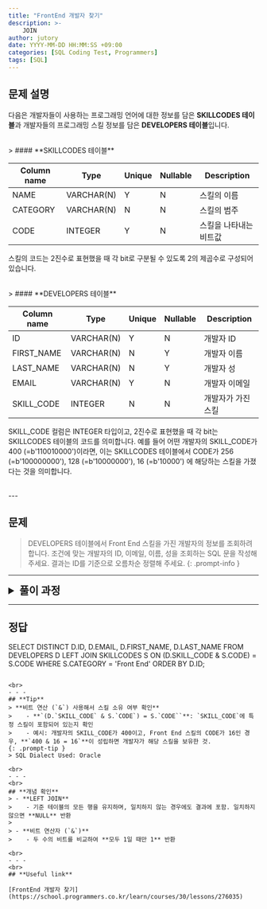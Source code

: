 ```yaml
---
title: "FrontEnd 개발자 찾기"
description: >-
    JOIN
author: jutory
date: YYYY-MM-DD HH:MM:SS +09:00
categories: [SQL Coding Test, Programmers]
tags: [SQL]
---
```


## **문제 설명**

 다음은 개발자들이 사용하는 프로그래밍 언어에 대한 정보를 담은  **SKILLCODES 테이블**과 개발자들의 프로그래밍 스킬 정보를 담은 **DEVELOPERS 테이블**입니다.

<br>
> #### **SKILLCODES 테이블**

| Column name | Type         | Unique | Nullable | Description         |
|-------------|--------------|--------|----------|---------------------|
| NAME        | VARCHAR(N)   | Y      | N        | 스킬의 이름         |
| CATEGORY    | VARCHAR(N)   | N      | N        | 스킬의 범주         |
| CODE        | INTEGER      | Y      | N        | 스킬을 나타내는 비트값 |  

스킬의 코드는 2진수로 표현했을 때 각 bit로 구분될 수 있도록 2의 제곱수로 구성되어 있습니다.

<br>
> #### **DEVELOPERS 테이블**

| Column name | Type         | Unique | Nullable | Description         |
|-------------|--------------|--------|----------|---------------------|
| ID          | VARCHAR(N)   | Y      | N        | 개발자 ID           |
| FIRST_NAME  | VARCHAR(N)   | N      | Y        | 개발자 이름         |
| LAST_NAME   | VARCHAR(N)   | N      | Y        | 개발자 성           |
| EMAIL       | VARCHAR(N)   | Y      | N        | 개발자 이메일       |
| SKILL_CODE  | INTEGER      | N      | N        | 개발자가 가진 스킬  |  

SKILL_CODE 컬럼은 INTEGER 타입이고, 2진수로 표현했을 때 각 bit는 SKILLCODES 테이블의 코드를 의미합니다.
예를 들어 어떤 개발자의 SKILL_CODE가 400 (=b'110010000')이라면, 이는 SKILLCODES 테이블에서 CODE가 256 (=b'100000000'), 128 (=b'10000000'), 16 (=b'10000') 에 해당하는 스킬을 가졌다는 것을 의미합니다.

<br>
---

## **문제**

> DEVELOPERS 테이블에서 Front End 스킬을 가진 개발자의 정보를 조회하려 합니다. 조건에 맞는 개발자의 ID, 이메일, 이름, 성을 조회하는 SQL 문을 작성해 주세요. 결과는 ID를 기준으로 오름차순 정렬해 주세요.
{: .prompt-info }

---

<details>
  <summary style="font-size: 1.5em; font-weight: bold;">풀이 과정</summary>
<div markdown="1">
1. **조건 확인**  
   - **SKILLCODES 테이블**에서 **`CATEGORY`가 'Front End'**인 스킬만 선택하기
   - 각 개발자가 가진 `SKILL_CODE`에 해당 스킬이 포함되어 있는지 확인해야함

2. **LEFT JOIN을 이용해 개발자와 스킬 정보 결합**  
   - **DEVELOPERS 테이블**과 **SKILLCODES 테이블**을 `SKILL_CODE`와 `CODE`를 기준으로 결합
   - **LEFT JOIN** 사용 이유: 모든 개발자를 기준으로 스킬 정보를 연결하고, 일치하는 스킬만 필터링하기 위해

3. **비트 연산을 통한 스킬 소유 여부 확인**  
   - **(D.`SKILL_CODE` & S.`CODE`) = S.`CODE`** 조건을 사용하여 개발자가 특정 Front End 스킬을 보유하고 있는지 확인해야겠군
   - **비트 AND 연산**을 통해 `SKILL_CODE`의 해당 비트가 활성화된 경우만 선택

4. **WHERE 절로 Front End 스킬 필터링**  
   - **SKILLCODES 테이블**에서 **`CATEGORY`가 'Front End'**인 스킬만 필터링

5. **결과 정렬**  
   - 정렬 기준에 따라 **ORDER BY**로 결과 정렬
     -  **`ID`를 기준으로 오름차순 정렬**

6. **중복 제거**  
   - 각 개발자는 여러 개의 Front End 스킬을 보유할 수 있기 때문에 **DISTINCT** 사용하여 중복된 결과 제거

7. **최종 결과 출력**  
   - SELECT 절에서 **개발자의 ID(`ID`)**, **이메일(`EMAIL`)**, **이름(`FIRST_NAME`)**, **성(`LAST_NAME`)**만 출력

* **교훈**  
   - 비트 연산은 특정 권한이나 기능이 ON/OFF로 구분될 때 쓰면 좋구마.
   - 필요하지 않은 데이터는 WHERE 절로 필터링하여 쿼리 성능을 높이자...
</div>
</details>

---

## **정답**

SELECT DISTINCT 
    D.ID, 
    D.EMAIL, 
    D.FIRST_NAME, 
    D.LAST_NAME
FROM 
    DEVELOPERS D
LEFT JOIN 
    SKILLCODES S
ON 
    (D.SKILL_CODE & S.CODE) = S.CODE
WHERE 
    S.CATEGORY = 'Front End'
ORDER BY 
    D.ID;
```

<br>
- - -
## **Tip**
> **비트 연산 (`&`) 사용해서 스킬 소유 여부 확인**  
>    - **`(D.`SKILL_CODE` & S.`CODE`) = S.`CODE``**: `SKILL_CODE`에 특정 스킬이 포함되어 있는지 확인
>    - 예시: 개발자의 SKILL_CODE가 400이고, Front End 스킬의 CODE가 16인 경우, **`400 & 16 = 16`**이 성립하면 개발자가 해당 스킬을 보유한 것.
{: .prompt-tip }
> SQL Dialect Used: Oracle

<br>
- - -
<br>
## **개념 확인**
> - **LEFT JOIN**
>    - 기준 테이블의 모든 행을 유지하며, 일치하지 않는 경우에도 결과에 포함. 일치하지 않으면 **NULL** 반환
>
> - **비트 연산자 (`&`)**  
>    - 두 수의 비트를 비교하여 **모두 1일 때만 1** 반환

<br>
- - -
<br>
## **Useful link**

[FrontEnd 개발자 찾기](https://school.programmers.co.kr/learn/courses/30/lessons/276035)